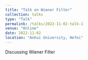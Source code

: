 ```yaml
---
title: "Talk on Wiener Filter"
collection: talks
type: "Talk"
permalink: /talks/2022-11-02-talk-1
venue: "Online"
date: 2022-11-02
location: "Anhui University, Hefei"
---
```


Discussing Wiener Filter
